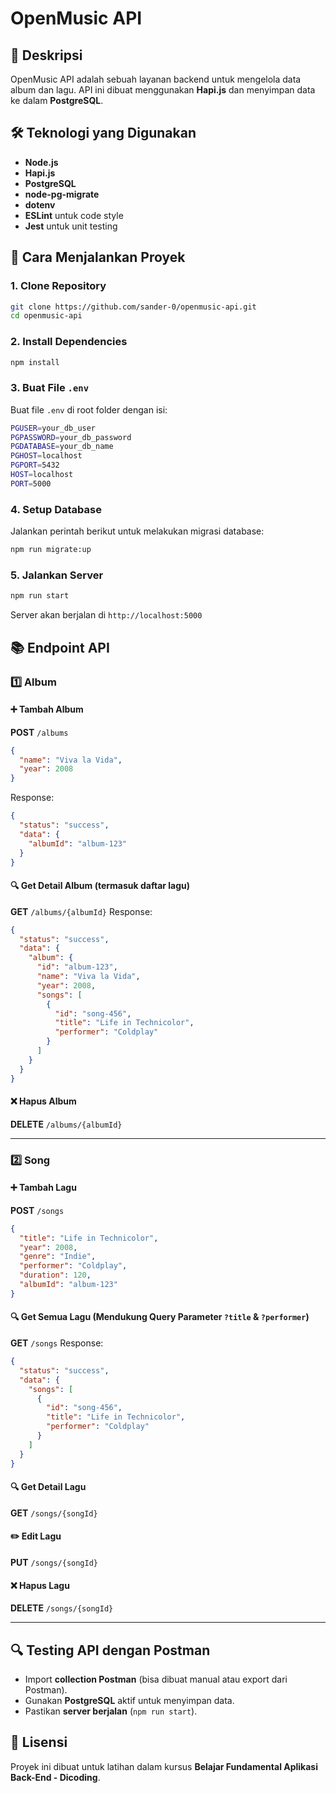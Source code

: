 # OpenMusic API

## 📌 Deskripsi
OpenMusic API adalah sebuah layanan backend untuk mengelola data album dan lagu. API ini dibuat menggunakan **Hapi.js** dan menyimpan data ke dalam **PostgreSQL**.

## 🛠️ Teknologi yang Digunakan
- **Node.js**
- **Hapi.js**
- **PostgreSQL**
- **node-pg-migrate**
- **dotenv**
- **ESLint** untuk code style
- **Jest** untuk unit testing

## 🚀 Cara Menjalankan Proyek
### 1. Clone Repository
```sh
git clone https://github.com/sander-0/openmusic-api.git
cd openmusic-api
```

### 2. Install Dependencies
```sh
npm install
```

### 3. Buat File `.env`
Buat file `.env` di root folder dengan isi:
```sh
PGUSER=your_db_user
PGPASSWORD=your_db_password
PGDATABASE=your_db_name
PGHOST=localhost
PGPORT=5432
HOST=localhost
PORT=5000
```

### 4. Setup Database
Jalankan perintah berikut untuk melakukan migrasi database:
```sh
npm run migrate:up
```

### 5. Jalankan Server
```sh
npm run start
```
Server akan berjalan di `http://localhost:5000`

## 📚 Endpoint API
### 1️⃣ **Album**
#### ➕ Tambah Album
**POST** `/albums`
```json
{
  "name": "Viva la Vida",
  "year": 2008
}
```
Response:
```json
{
  "status": "success",
  "data": {
    "albumId": "album-123"
  }
}
```

#### 🔍 Get Detail Album (termasuk daftar lagu)
**GET** `/albums/{albumId}`
Response:
```json
{
  "status": "success",
  "data": {
    "album": {
      "id": "album-123",
      "name": "Viva la Vida",
      "year": 2008,
      "songs": [
        {
          "id": "song-456",
          "title": "Life in Technicolor",
          "performer": "Coldplay"
        }
      ]
    }
  }
}
```

#### ❌ Hapus Album
**DELETE** `/albums/{albumId}`

---

### 2️⃣ **Song**
#### ➕ Tambah Lagu
**POST** `/songs`
```json
{
  "title": "Life in Technicolor",
  "year": 2008,
  "genre": "Indie",
  "performer": "Coldplay",
  "duration": 120,
  "albumId": "album-123"
}
```

#### 🔍 Get Semua Lagu (Mendukung Query Parameter `?title` & `?performer`)
**GET** `/songs`
Response:
```json
{
  "status": "success",
  "data": {
    "songs": [
      {
        "id": "song-456",
        "title": "Life in Technicolor",
        "performer": "Coldplay"
      }
    ]
  }
}
```

#### 🔍 Get Detail Lagu
**GET** `/songs/{songId}`

#### ✏️ Edit Lagu
**PUT** `/songs/{songId}`

#### ❌ Hapus Lagu
**DELETE** `/songs/{songId}`

---

## 🔍 Testing API dengan Postman
- Import **collection Postman** (bisa dibuat manual atau export dari Postman).
- Gunakan **PostgreSQL** aktif untuk menyimpan data.
- Pastikan **server berjalan** (`npm run start`).

## 📜 Lisensi
Proyek ini dibuat untuk latihan dalam kursus **Belajar Fundamental Aplikasi Back-End - Dicoding**.

